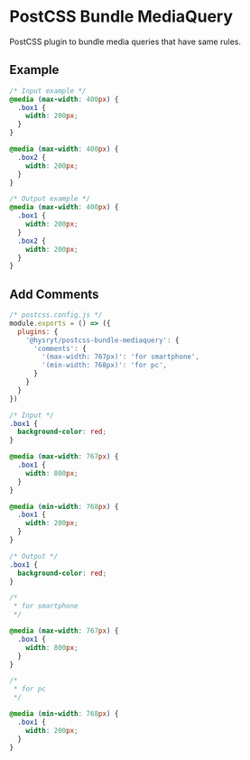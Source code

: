 # PostCSS Bundle MediaQuery
PostCSS plugin to bundle media queries that have same rules.

## Example
```css
/* Input example */
@media (max-width: 400px) {
  .box1 {
    width: 200px;
  }
}

@media (max-width: 400px) {
  .box2 {
    width: 200px;
  }
}
```
```css
/* Output example */
@media (max-width: 400px) {
  .box1 {
    width: 200px;
  }
  .box2 {
    width: 200px;
  }
}
```

## Add Comments
```js
/* postcss.config.js */
module.exports = () => ({
  plugins: {
    '@hysryt/postcss-bundle-mediaquery': {
      'comments': {
        '(max-width: 767px)': 'for smartphone',
        '(min-width: 768px)': 'for pc',
      }
    }
  }
})
```
```css
/* Input */
.box1 {
  background-color: red;
}

@media (max-width: 767px) {
  .box1 {
    width: 800px;
  }
}

@media (min-width: 768px) {
  .box1 {
    width: 200px;
  }
}
```
```css
/* Output */
.box1 {
  background-color: red;
}

/* 
 * for smartphone
 */

@media (max-width: 767px) {
  .box1 {
    width: 800px;
  }
}

/* 
 * for pc
 */

@media (min-width: 768px) {
  .box1 {
    width: 200px;
  }
}
```